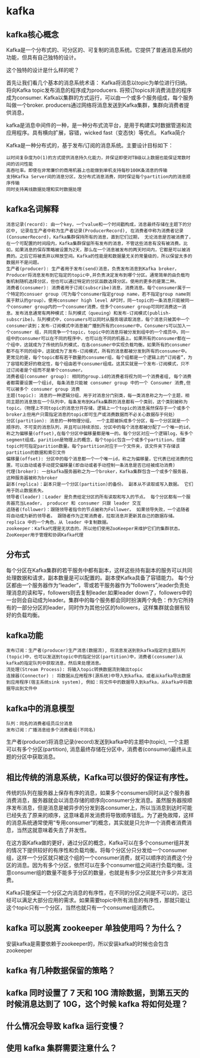 # kafka

## kafka核心概念

Kafka是一个分布式的、可分区的、可复制的消息系统。它提供了普通消息系统的功能，但具有自己独特的设计。

这个独特的设计是什么样的呢？

首先让我们看几个基本的消息系统术语：
Kafka将消息以topic为单位进行归纳。
将向Kafka topic发布消息的程序成为producers.
将预订topics并消费消息的程序成为consumer.
Kafka以集群的方式运行，可以由一个或多个服务组成，每个服务叫做一个broker.
producers通过网络将消息发送到Kafka集群，集群向消费者提供消息，

kafka是消息中间件的一种，是一种分布式流平台，是用于构建实时数据管道和流应用程序。具有横向扩展，容错，wicked fast（变态快）等优点。
Kafka简介

Kafka是一种分布式的，基于发布/订阅的消息系统。主要设计目标如下：

    以时间复杂度为O(1)的方式提供消息持久化能力，并保证即使对TB级以上数据也能保证常数时间的访问性能
    高吞吐率。即使在非常廉价的商用机器上也能做到单机支持每秒100K条消息的传输
    支持Kafka Server间的消息分区，及分布式消息消费，同时保证每个partition内的消息顺序传输
    同时支持离线数据处理和实时数据处理

## kafka名词解释

    消息记录(record): 由一个key，一个value和一个时间戳构成，消息最终存储在主题下的分区中, 记录在生产者中称为生产者记录(ProducerRecord), 在消费者中称为消费者记录(ConsumerRecord)，Kafka集群保持所有的消息，直到它们过期， 无论消息是否被消费了，在一个可配置的时间段内，Kafka集群保留所有发布的消息，不管这些消息有没有被消费。比如，如果消息的保存策略被设置为2天，那么在一个消息被发布的两天时间内，它都是可以被消费的。之后它将被丢弃以释放空间。Kafka的性能是和数据量无关的常量级的，所以保留太多的数据并不是问题。
    生产者(producer): 生产者用于发布(send)消息，负责发布消息到Kafka broker，Producer将消息发布到它指定的topic中,并负责决定发布到哪个分区。通常简单的由负载均衡机制随机选择分区，但也可以通过特定的分区函数选择分区。使用的更多的是第二种。
    消费者(consumer): 消费者用于订阅(subscribe)消息，消费消息。每个consumer属于一个特定的consuer group（可为每个consumer指定group name，若不指定group name则属于默认的group）。使用consumer high level API时，同一topic的一条消息只能被同一个consumer group内的一个consumer消费，但多个consumer group可同时消费这一消息。发布消息通常有两种模式：队列模式（queuing）和发布-订阅模式(publish-subscribe)。队列模式中，consumers可以同时从服务端读取消息，每个消息只被其中一个consumer读到；发布-订阅模式中消息被广播到所有的consumer中。Consumers可以加入一个consumer 组，共同竞争一个topic，topic中的消息将被分发到组中的一个成员中。同一组中的consumer可以在不同的程序中，也可以在不同的机器上。如果所有的consumer都在一个组中，这就成为了传统的队列模式，在各consumer中实现负载均衡。如果所有的consumer都不在不同的组中，这就成为了发布-订阅模式，所有的消息都被分发到所有的consumer中。更常见的是，每个topic都有若干数量的consumer组，每个组都是一个逻辑上的“订阅者”，为了容错和更好的稳定性，每个组由若干consumer组成。这其实就是一个发布-订阅模式，只不过订阅者是个组而不是单个consumer。
    消费者组(consumer group): 相同的group.id的消费者将视为同一个消费者组, 每个消费者都需要设置一个组id, 每条消息只能被 consumer group 中的一个 Consumer 消费,但可以被多个 consumer group 消费
    主题(topic): 消息的一种逻辑分组，用于对消息分门别类，每一类消息称之为一个主题，相同主题的消息放在一个队列中，每条发布到Kafka集群的消息都有一个类别，这个类别被称为topic。（物理上不同topic的消息分开存储，逻辑上一个topic的消息虽然保存于一个或多个broker上但用户只需指定消息的topic即可生产或消费数据而不必关心数据存于何处）
    分区(partition): 消息的一种物理分组， 一个主题被拆成多个分区，每一个分区就是一个顺序的、不可变的消息队列，并且可以持续添加，分区中的每个消息都被分配了一个唯一的id，称之为偏移量(offset),在每个分区中偏移量都是唯一的。每个分区对应一个逻辑log，有多个segment组成。parition是物理上的概念，每个topic包含一个或多个partition，创建topic时可指定parition数量。每个partition对应于一个文件夹，该文件夹下存储该partition的数据和索引文件
    偏移量(offset): 分区中的每个消息都一个一个唯一id，称之为偏移量，它代表已经消费的位置。可以自动或者手动提交偏移量(即自动或者手动控制一条消息是否已经被成功消费)
    代理(broker): 一台kafka服务器称之为一个broker，Kafka集群包含一个或多个服务器，这种服务器被称为broker
    副本(replica)：副本只是一个分区(partition)的备份。 副本从不读取或写入数据。 它们用于防止数据丢失。
    领导者(leader)：Leader 是负责给定分区的所有读取和写入的节点。 每个分区都有一个服务器充当Leader， producer 和 consumer 只跟 leader 交互
    追随者(follower)：跟随领导者指令的节点被称为Follower。 如果领导失败，一个追随者将自动成为新的领导者。 跟随者作为正常消费者，拉取消息并更新其自己的数据存储。replica 中的一个角色，从 leader 中复制数据。
    zookeeper：Kafka代理是无状态的，所以他们使用ZooKeeper来维护它们的集群状态。ZooKeeper用于管理和协调Kafka代理

## 分布式

每个分区在Kafka集群的若干服务中都有副本，这样这些持有副本的服务可以共同处理数据和请求，副本数量是可以配置的。副本使Kafka具备了容错能力。
每个分区都由一个服务器作为“leader”，零或若干服务器作为“followers”,leader负责处理消息的读和写，followers则去复制leader.如果leader down了，followers中的一台则会自动成为leader。集群中的每个服务都会同时扮演两个角色：作为它所持有的一部分分区的leader，同时作为其他分区的followers，这样集群就会据有较好的负载均衡。

## kafka功能

    发布订阅：生产者(producer)生产消息(数据流), 将消息发送到到kafka指定的主题队列(topic)中，也可以发送到topic中的指定分区(partition)中，消费者(consumer)从kafka的指定队列中获取消息，然后来处理消息。
    流处理(Stream Process): 将输入topic转换数据流到输出topic
    连接器(Connector) : 将数据从应用程序(源系统)中导入到kafka，或者从kafka导出数据到应用程序(宿主系统sink system), 例如：将文件中的数据导入到kafka，从kafka中将数据导出到文件中

## kafka中的消息模型

    队列：同名的消费者组员瓜分消息
    发布订阅：广播消息给多个消费者组(不同名)

 

生产者(producer)将消息记录(record)发送到kafka中的主题中(topic), 一个主题可以有多个分区(partition), 消息最终存储在分区中，消费者(consumer)最终从主题的分区中获取消息。

## 相比传统的消息系统，Kafka可以很好的保证有序性。
传统的队列在服务器上保存有序的消息，如果多个consumers同时从这个服务器消费消息，服务器就会以消息存储的顺序向consumer分发消息。虽然服务器按顺序发布消息，但是消息是被异步的分发到各consumer上，所以当消息到达时可能已经失去了原来的顺序，这意味着并发消费将导致顺序错乱。为了避免故障，这样的消息系统通常使用“专用consumer”的概念，其实就是只允许一个消费者消费消息，当然这就意味着失去了并发性。

在这方面Kafka做的更好，通过分区的概念，Kafka可以在多个consumer组并发的情况下提供较好的有序性和负载均衡。将每个分区分只分发给一个consumer组，这样一个分区就只被这个组的一个consumer消费，就可以顺序的消费这个分区的消息。因为有多个分区，依然可以在多个consumer组之间进行负载均衡。注意consumer组的数量不能多于分区的数量，也就是有多少分区就允许多少并发消费。

Kafka只能保证一个分区之内消息的有序性，在不同的分区之间是不可以的，这已经可以满足大部分应用的需求。如果需要topic中所有消息的有序性，那就只能让这个topic只有一个分区，当然也就只有一个consumer组消费它。

## kafka 可以脱离 zookeeper 单独使用吗？为什么？

安装kafka是需要依赖于zookeeper的，所以安装kafka的时候也会包含zookeeper 

## kafka 有几种数据保留的策略？

## kafka 同时设置了 7 天和 10G 清除数据，到第五天的时候消息达到了 10G，这个时候 kafka 将如何处理？

## 什么情况会导致 kafka 运行变慢？

## 使用 kafka 集群需要注意什么？